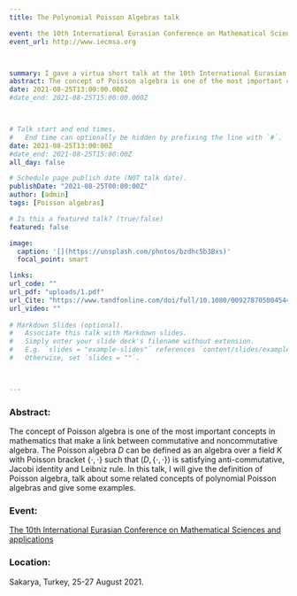 ```yaml
---
title: The Polynomial Poisson Algebras talk

event: the 10th International Eurasian Conference on Mathematical Sciences and applications
event_url: http://www.iecmsa.org



summary: I gave a virtua short talk at the 10th International Eurasian Conference on Mathematical Sciences and applications, Sakarya, Turkey, 25-27 August 2021.
abstract: The concept of Poisson algebra is one of the most important concepts in mathematics that make a link between commutative and noncommutative algebra. The Poisson algebra D can be defined as an algebra over a field K with Poisson bracket {,} such that (D,{,}) is satisfying anti-commutative, Jacobi identity and Leibniz rule. In this talk, I will give the definition of Poisson algebra, talk about some related concepts of polynomial Poisson algebras and give some examples.
date: 2021-08-25T13:00:00.000Z
#date_end: 2021-08-25T15:00:00.000Z



# Talk start and end times.
#   End time can optionally be hidden by prefixing the line with `#`.
date: 2021-08-25T13:00:00Z
#date_end: 2021-08-25T15:00:00Z
all_day: false

# Schedule page publish date (NOT talk date).
publishDate: "2021-08-25T00:00:00Z"
author: [admin]
tags: [Poisson algebras]

# Is this a featured talk? (true/false)
featured: false

image:
  caption: '[](https://unsplash.com/photos/bzdhc5b3Bxs)'
  focal_point: smart

links:
url_code: ""
url_pdf: "uploads/1.pdf"
url_Cite: "https://www.tandfonline.com/doi/full/10.1080/00927870500454463"
url_video: ""
  
# Markdown Slides (optional).
#   Associate this talk with Markdown slides.
#   Simply enter your slide deck's filename without extension.
#   E.g. `slides = "example-slides"` references `content/slides/example-slides.md`.
#   Otherwise, set `slides = ""`.



---
```

### Abstract:
 The concept of Poisson algebra is one of the most important concepts in mathematics that make a link between commutative and noncommutative algebra. The Poisson algebra $D$ can be defined as an algebra over a field $K$ with Poisson bracket $\{\cdot, \cdot\}$ such that $(D,\{\cdot, \cdot\})$ is satisfying anti-commutative, Jacobi identity and Leibniz rule. In this talk, I will give the definition of Poisson algebra, talk about some related concepts of polynomial Poisson algebras and give some examples.

### Event: 
[The 10th International Eurasian Conference on Mathematical Sciences and applications](http://www.iecmsa.org)

### Location: 
Sakarya, Turkey,  25-27 August 2021.